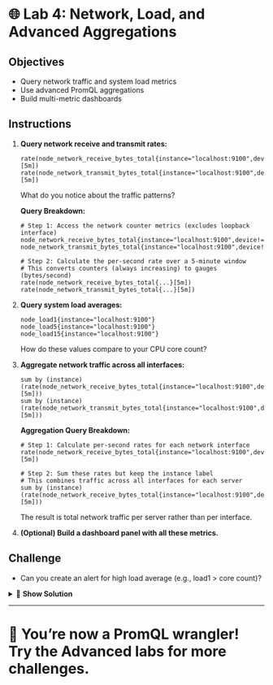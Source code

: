 # 🌐 Lab 4: Network, Load, and Advanced Aggregations

## Objectives
- Query network traffic and system load metrics
- Use advanced PromQL aggregations
- Build multi-metric dashboards

## Instructions
1. **Query network receive and transmit rates:**
   ```
   rate(node_network_receive_bytes_total{instance="localhost:9100",device!="lo"}[5m])
   rate(node_network_transmit_bytes_total{instance="localhost:9100",device!="lo"}[5m])
   ```
   What do you notice about the traffic patterns?
   
   **Query Breakdown:**
   ```
   # Step 1: Access the network counter metrics (excludes loopback interface)
   node_network_receive_bytes_total{instance="localhost:9100",device!="lo"}
   node_network_transmit_bytes_total{instance="localhost:9100",device!="lo"}
   
   # Step 2: Calculate the per-second rate over a 5-minute window
   # This converts counters (always increasing) to gauges (bytes/second)
   rate(node_network_receive_bytes_total{...}[5m])
   rate(node_network_transmit_bytes_total{...}[5m])
   ```
2. **Query system load averages:**
   ```
   node_load1{instance="localhost:9100"}
   node_load5{instance="localhost:9100"}
   node_load15{instance="localhost:9100"}
   ```
   How do these values compare to your CPU core count?
3. **Aggregate network traffic across all interfaces:**
   ```
   sum by (instance) (rate(node_network_receive_bytes_total{instance="localhost:9100",device!="lo"}[5m]))
   sum by (instance) (rate(node_network_transmit_bytes_total{instance="localhost:9100",device!="lo"}[5m]))
   ```
   
   **Aggregation Query Breakdown:**
   ```
   # Step 1: Calculate per-second rates for each network interface
   rate(node_network_receive_bytes_total{instance="localhost:9100",device!="lo"}[5m])
   
   # Step 2: Sum these rates but keep the instance label
   # This combines traffic across all interfaces for each server
   sum by (instance) (rate(node_network_receive_bytes_total{instance="localhost:9100",device!="lo"}[5m]))
   ```
   The result is total network traffic per server rather than per interface.
4. **(Optional) Build a dashboard panel with all these metrics.**

## Challenge
- Can you create an alert for high load average (e.g., load1 > core count)?

<details>
<summary>🚀 <b>Show Solution</b></summary>

- Network traffic queries show bytes per second in/out.
- Load averages should be compared to CPU core count for health.
- Aggregating by instance gives total traffic per host.
- Alerts can be set in Grafana or Prometheus for high load.

</details>

---

# 🌟 You’re now a PromQL wrangler! Try the Advanced labs for more challenges.
